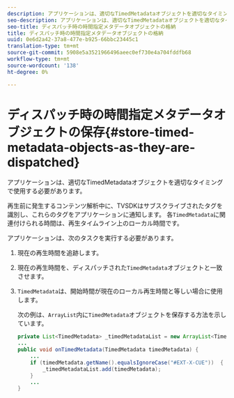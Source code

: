 ```yaml
---
description: アプリケーションは、適切なTimedMetadataオブジェクトを適切なタイミングで使用する必要があります。
seo-description: アプリケーションは、適切なTimedMetadataオブジェクトを適切なタイミングで使用する必要があります。
seo-title: ディスパッチ時の時間指定メタデータオブジェクトの格納
title: ディスパッチ時の時間指定メタデータオブジェクトの格納
uuid: 0e6d2a42-37a8-477e-b925-66bbc23445c1
translation-type: tm+mt
source-git-commit: 5908e5a3521966496aeec0ef730e4a704fddfb68
workflow-type: tm+mt
source-wordcount: '138'
ht-degree: 0%

---
```



# ディスパッチ時の時間指定メタデータオブジェクトの保存{#store-timed-metadata-objects-as-they-are-dispatched}

アプリケーションは、適切なTimedMetadataオブジェクトを適切なタイミングで使用する必要があります。

再生前に発生するコンテンツ解析中に、TVSDKはサブスクライブされたタグを識別し、これらのタグをアプリケーションに通知します。 各`TimedMetadata`に関連付けられる時間は、再生タイムライン上のローカル時間です。

アプリケーションは、次のタスクを実行する必要があります。

1. 現在の再生時間を追跡します。
1. 現在の再生時間を、ディスパッチされた`TimedMetadata`オブジェクトと一致させます。

1. `TimedMetadata`は、開始時間が現在のローカル再生時間と等しい場合に使用します。

   次の例は、`ArrayList`内に`TimedMetadata`オブジェクトを保存する方法を示しています。

   ```java
   private List<TimedMetadata> _timedMetadataList = new ArrayList<TimedMetadata>(); 
   ... 
   public void onTimedMetadata(TimedMetadata timedMetadata) { 
       ... 
       if (timedMetadata.getName().equalsIgnoreCase("#EXT-X-CUE"))  { 
           _timedMetadataList.add(timedMetadata); 
       } 
       ... 
   }
   ```

